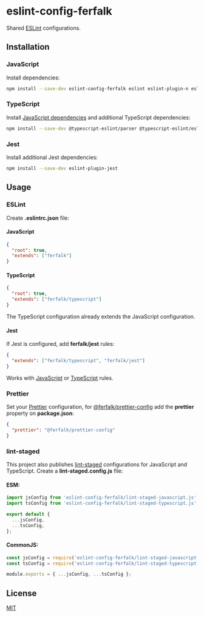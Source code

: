 # eslint-config-ferfalk

Shared [ESLint](https://eslint.org/docs/latest/) configurations.

## Installation

### JavaScript

Install dependencies:

```bash
npm install --save-dev eslint-config-ferfalk eslint eslint-plugin-n eslint-plugin-prettier eslint-plugin-promise eslint-plugin-sonarjs prettier prettier-eslint eslint-config-prettier @ferfalk/prettier-config
```

### TypeScript

Install [JavaScript dependencies](#javascript) and additional TypeScript dependencies:

```bash
npm install --save-dev @typescript-eslint/parser @typescript-eslint/eslint-plugin eslint-plugin-rxjs
```

### Jest

Install additional Jest dependencies:

```bash
npm install --save-dev eslint-plugin-jest
```

## Usage

### ESLint

Create **.eslintrc.json** file:

#### JavaScript

```json
{
  "root": true,
  "extends": ["ferfalk"]
}
```

#### TypeScript

```json
{
  "root": true,
  "extends": ["ferfalk/typescript"]
}
```

The TypeScript configuration already extends the JavaScript configuration.

#### Jest

If Jest is configured, add **ferfalk/jest** rules:

```json
{
  "extends": ["ferfalk/typescript", "ferfalk/jest"]
}
```

Works with [JavaScript](#javascript-1) or [TypeScript](#typescript-1) rules.

### Prettier

Set your [Prettier](https://github.com/prettier/prettier) configuration, for [@ferfalk/prettier-config](https://github.com/Ferfalk/prettier-config) add the **prettier** property on **package.json**:

```json
{
  "prettier": "@ferfalk/prettier-config"
}
```

### lint-staged

This project also publishes [lint-staged](https://github.com/lint-staged/lint-staged) configurations for JavaScript and TypeScript.
Create a **lint-staged.config.js** file:

#### ESM:

```js
import jsConfig from 'eslint-config-ferfalk/lint-staged-javascript.js';
import tsConfig from 'eslint-config-ferfalk/lint-staged-typescript.js';

export default {
  ...jsConfig,
  ...tsConfig,
};
```

#### CommonJS:

```js
const jsConfig = require('eslint-config-ferfalk/lint-staged-javascript.js');
const tsConfig = require('eslint-config-ferfalk/lint-staged-typescript.js');

module.exports = { ...jsConfig, ...tsConfig };
```

## License

[MIT](https://github.com/Ferfalk/prettier-config/blob/main/LICENSE)
